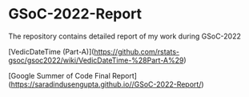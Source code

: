 # GSoC-2022-Report

The repository contains detailed report of my work during GSoC-2022

\[VedicDateTime (Part-A)\](https://github.com/rstats-gsoc/gsoc2022/wiki/VedicDateTime-%28Part-A%29)

\[Google Summer of Code Final Report\](https://saradindusengupta.github.io//GSoC-2022-Report/)
